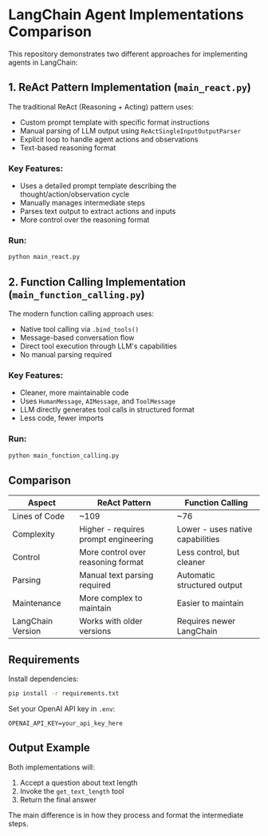 # LangChain Agent Implementations Comparison

This repository demonstrates two different approaches for implementing agents in LangChain:

## 1. ReAct Pattern Implementation (`main_react.py`)
The traditional ReAct (Reasoning + Acting) pattern uses:
- Custom prompt template with specific format instructions
- Manual parsing of LLM output using `ReActSingleInputOutputParser`
- Explicit loop to handle agent actions and observations
- Text-based reasoning format

### Key Features:
- Uses a detailed prompt template describing the thought/action/observation cycle
- Manually manages intermediate steps
- Parses text output to extract actions and inputs
- More control over the reasoning format

### Run:
```bash
python main_react.py
```

## 2. Function Calling Implementation (`main_function_calling.py`)
The modern function calling approach uses:
- Native tool calling via `.bind_tools()`
- Message-based conversation flow
- Direct tool execution through LLM's capabilities
- No manual parsing required

### Key Features:
- Cleaner, more maintainable code
- Uses `HumanMessage`, `AIMessage`, and `ToolMessage`
- LLM directly generates tool calls in structured format
- Less code, fewer imports

### Run:
```bash
python main_function_calling.py
```

## Comparison

| Aspect | ReAct Pattern | Function Calling |
|--------|--------------|------------------|
| Lines of Code | ~109 | ~76 |
| Complexity | Higher - requires prompt engineering | Lower - uses native capabilities |
| Control | More control over reasoning format | Less control, but cleaner |
| Parsing | Manual text parsing required | Automatic structured output |
| Maintenance | More complex to maintain | Easier to maintain |
| LangChain Version | Works with older versions | Requires newer LangChain |

## Requirements

Install dependencies:
```bash
pip install -r requirements.txt
```

Set your OpenAI API key in `.env`:
```
OPENAI_API_KEY=your_api_key_here
```

## Output Example

Both implementations will:
1. Accept a question about text length
2. Invoke the `get_text_length` tool
3. Return the final answer

The main difference is in how they process and format the intermediate steps.
